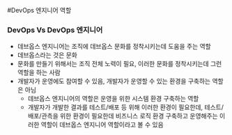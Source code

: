 #DevOps 엔지니어 역할


### DevOps Vs DevOps 엔지니어
- 데브옵스 엔지니어는 조직에 데브옵스 문화를 정착시키는데 도움을 주는 역할
- 데브옵스라는 것은 문화
- 문화를 만들기 위해서는 조직 전체 노력이 필요, 이러한 문화를 정착시키는데 그런 역할을 하는 사람
- 개발자가 운영에도 참여할 수 있음, 개발자가 운영할 수 있는 환경을 구축하는 역할은 아님
   - 데브옵스 엔지니어의 역할은 운영을 위한 시스템 환경 구축하는 역할
   - 개발자가 개발한 결과를 테스트/배포 등 위해 이러한 환경이 필요한데, 테스트/배포/관측을 위한 환경이 필요한데
     비즈니스 로직 환경 구축하고 운영해주는 이러한 역할이 데브옵스 엔지니어 역할이라고 볼 수 있음
    
     
